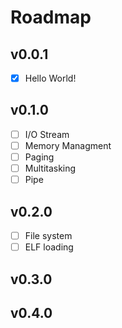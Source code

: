 # Roadmap

## v0.0.1 
- [x] Hello World!

## v0.1.0 
- [ ] I/O Stream
- [ ] Memory Managment
- [ ] Paging
- [ ] Multitasking
- [ ] Pipe

## v0.2.0 
- [ ] File system
- [ ] ELF loading

## v0.3.0 

## v0.4.0 
